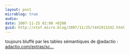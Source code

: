 ```yaml
---
layout: post
microblog: true
audio: 
date: 2007-11-25 02:00 +0200
guid: http://xtof.micro.blog/2007/11/25/t441913242.html
---
```

toujours bluffé par les tables sémantiques de @adactio : [adactio.com/extras/sc...](http://adactio.com/extras/schedules/barcamplondon3/)
